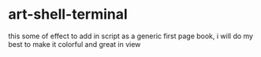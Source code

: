 # art-shell-terminal
this some of effect to add in script as a generic first page book, i will do my best to make it colorful and great in view
